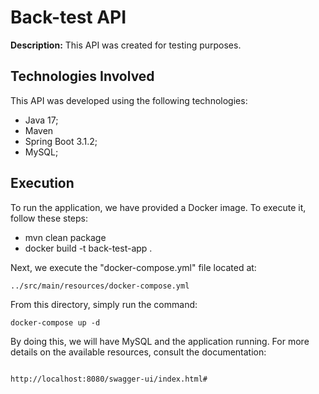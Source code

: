 # Back-test API

**Description:** This API was created for testing purposes.

## Technologies Involved

This API was developed using the following technologies:

* Java 17;
* Maven
* Spring Boot 3.1.2;
* MySQL;

## Execution

To run the application, we have provided a Docker image. To execute it, follow these steps:

* mvn clean package
* docker build -t back-test-app .

Next, we execute the "docker-compose.yml" file located at:

````
../src/main/resources/docker-compose.yml
````

From this directory, simply run the command:

````
docker-compose up -d
````

By doing this, we will have MySQL and the application running. For more details on the available resources, consult the
documentation:

````

http://localhost:8080/swagger-ui/index.html#

````
